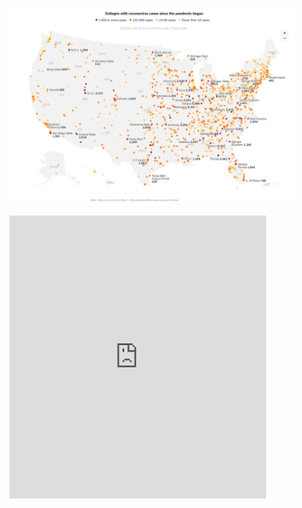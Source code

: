 
![Image New York Times Covid In Colleges](CovidColleges.PNG)


<iframe src=https://public.tableau.com/views/CollegeCampuseswith1000Covid-19CasesorMore/CollegeCampuseswith1000Covid-19CasesorMore?:showVizHome=no&:embed=true" width="90%" height="500" seamless frameborder="0" scrolling="no"></iframe>

